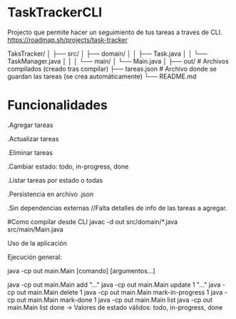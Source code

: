 # TaskTrackerCLI
Projecto que permite hacer un seguimiento de tus tareas a traves de CLI.
https://roadmap.sh/projects/task-tracker


TaksTracker/
│
├── src/
│   ├── domain/
│   │   ├── Task.java
│   │   └── TaskManager.java
│   │
│   └── main/
│       └── Main.java
│
├── out/                 # Archivos compilados (creado tras compilar)
├── tareas.json          # Archivo donde se guardan las tareas (se crea automáticamente)
└── README.md

# Funcionalidades
.Agregar tareas

.Actualizar tareas

.Eliminar tareas

.Cambiar estado: todo, in-progress, done

.Listar tareas por estado o todas

.Persistencia en archivo .json

.Sin dependencias externas
//Falta detalles de info de las tareas a agregar.

#Como compilar desde CLI
javac -d out src/domain/*.java src/main/Main.java

Uso de la aplicación

Ejecución general:

java -cp out main.Main [comando] [argumentos...]

java -cp out main.Main add "..."
java -cp out main.Main update 1 "..."
java -cp out main.Main delete 1
java -cp out main.Main mark-in-progress 1 
java -cp out main.Main mark-done 1
java -cp out main.Main list
java -cp out main.Main list done → Valores de estado válidos: todo, in-progress, done






